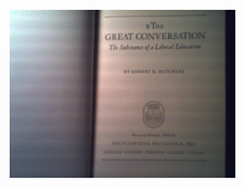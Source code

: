 
<p align="center">
 <img src="https://github.com/stan-alam/philosophy/blob/develop/GrtBooksWrld/Book_01/images/PICT0050.JPG" width="80%" height="80%">
</p>
